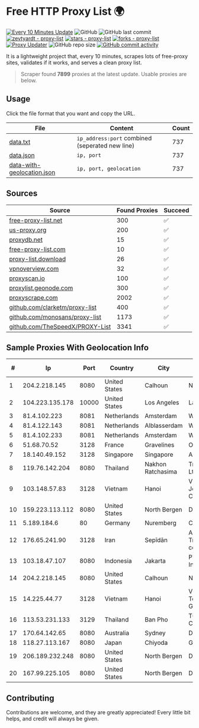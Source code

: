 
# Free HTTP Proxy List 🌍

[![Every 10 Minutes Update](https://github.com/mertguvencli/http-proxy-list/actions/workflows/main.yml/badge.svg?branch=main)](https://github.com/mertguvencli/http-proxy-list/actions/workflows/main.yml)
![GitHub](https://img.shields.io/github/license/mertguvencli/http-proxy-list)
![GitHub last commit](https://img.shields.io/github/last-commit/mertguvencli/http-proxy-list)
[![zevtyardt - proxy-list](https://img.shields.io/static/v1?label=zevtyardt&message=proxy-list&color=blue&logo=github)](https://github.com/zevtyardt/proxy-list "Go to GitHub repo")
[![stars - proxy-list](https://img.shields.io/github/stars/zevtyardt/proxy-list?style=social)](https://github.com/zevtyardt/proxy-list)
[![forks - proxy-list](https://img.shields.io/github/forks/zevtyardt/proxy-list?style=social)](https://github.com/zevtyardt/proxy-list)
[![Proxy Updater](https://github.com/zevtyardt/proxy-list/workflows/Proxy%20Updater/badge.svg)](https://github.com/zevtyardt/proxy-list/actions?query=workflow:"Proxy+Updater")
![GitHub repo size](https://img.shields.io/github/repo-size/zevtyardt/proxy-list)
[![GitHub commit activity](https://img.shields.io/github/commit-activity/m/zevtyardt/proxy-list?logo=commits)](https://github.com/zevtyardt/proxy-list/commits/main)

It is a lightweight project that, every 10 minutes, scrapes lots of free-proxy sites, validates if it works, and serves a clean proxy list.

> Scraper found **7899** proxies at the latest update. Usable proxies are below.

## Usage

Click the file format that you want and copy the URL.

|File|Content|Count|
|----|-------|-----|
|[data.txt](https://raw.githubusercontent.com/mertguvencli/http-proxy-list/main/proxy-list/data.txt)|`ip_address:port` combined (seperated new line)|737|
|[data.json](https://raw.githubusercontent.com/mertguvencli/http-proxy-list/main/proxy-list/data.json)|`ip, port`|737|
|[data-with-geolocation.json](https://raw.githubusercontent.com/mertguvencli/http-proxy-list/main/proxy-list/data-with-geolocation.json)|`ip, port, geolocation`|737|

## Sources

|Source|Found Proxies|Succeed|
|------|-------------|-------|
|[free-proxy-list.net](https://free-proxy-list.net)|300|✅|
|[us-proxy.org](https://www.us-proxy.org)|200|✅|
|[proxydb.net](http://proxydb.net)|15|✅|
|[free-proxy-list.com](https://free-proxy-list.com/?page=&port=&type%5B%5D=http&type%5B%5D=https&up_time=0&search=Search)|10|✅|
|[proxy-list.download](https://www.proxy-list.download/HTTP)|26|✅|
|[vpnoverview.com](https://vpnoverview.com/privacy/anonymous-browsing/free-proxy-servers)|32|✅|
|[proxyscan.io](https://www.proxyscan.io)|100|✅|
|[proxylist.geonode.com](https://proxylist.geonode.com/api/proxy-list?limit=300&page=1&sort_by=lastChecked&sort_type=desc&protocols=http,https)|300|✅|
|[proxyscrape.com](https://api.proxyscrape.com/v2/?request=displayproxies&protocol=http&timeout=10000&country=all&ssl=all&anonymity=all)|2002|✅|
|[github.com/clarketm/proxy-list](https://raw.githubusercontent.com/clarketm/proxy-list/master/proxy-list-raw.txt)|400|✅|
|[github.com/monosans/proxy-list](https://raw.githubusercontent.com/monosans/proxy-list/main/proxies/http.txt)|1173|✅|
|[github.com/TheSpeedX/PROXY-List](https://raw.githubusercontent.com/TheSpeedX/PROXY-List/master/http.txt)|3341|✅|


## Sample Proxies With Geolocation Info

|#|Ip|Port|Country|City|Internet Service Provider|
|-|--|----|-------|----|-------------------------|
|1|204.2.218.145|8080|United States|Calhoun|NTT America, Inc.|
|2|104.223.135.178|10000|United States|Los Angeles|LayerHost|
|3|81.4.102.223|8081|Netherlands|Amsterdam|WeservIT|
|4|81.4.122.143|8081|Netherlands|Alblasserdam|WeservIT|
|5|81.4.102.233|8081|Netherlands|Amsterdam|WeservIT|
|6|51.68.70.52|3128|France|Gravelines|OVH SAS|
|7|18.140.49.152|3128|Singapore|Singapore|Amazon.com, Inc.|
|8|119.76.142.204|8080|Thailand|Nakhon Ratchasima|True Internet Co., Ltd.|
|9|103.148.57.83|3128|Vietnam|Hanoi|Viva social network Joint Stock Company|
|10|159.223.113.112|8080|United States|North Bergen|DigitalOcean, LLC|
|11|5.189.184.6|80|Germany|Nuremberg|Contabo GmbH|
|12|176.65.241.90|3128|Iran|Sepīdān|Asiatech Data Transmission company|
|13|103.18.47.107|8080|Indonesia|Jakarta|PT. Fiber Networks Indonesia|
|14|204.2.218.145|8080|United States|Calhoun|NTT America, Inc.|
|15|14.225.44.77|3128|Vietnam|Hanoi|Vietnam Posts and Telecommunications Group|
|16|113.53.231.133|3129|Thailand|Ban Pho|TOT Public Company Limited|
|17|170.64.142.65|8080|Australia|Sydney|DigitalOcean, LLC|
|18|118.27.113.167|8080|Japan|Chiyoda|GMO Internet, Inc.|
|19|206.189.232.248|8080|United States|North Bergen|DigitalOcean, LLC|
|20|167.99.225.105|8080|United States|North Bergen|DigitalOcean, LLC|



## Contributing

Contributions are welcome, and they are greatly appreciated! Every
little bit helps, and credit will always be given.

